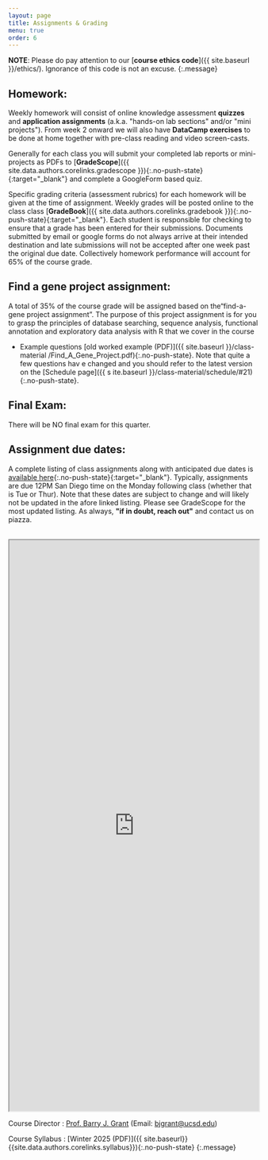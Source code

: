 ```yaml
---
layout: page
title: Assignments & Grading
menu: true
order: 6
---
```


**NOTE**: Please do pay attention to our [**course ethics code**]({{ site.baseurl }}/ethics/). Ignorance of this code is not an excuse.
{:.message}

## Homework:  
Weekly homework will consist of online knowledge assessment **quizzes** and **application assignments** (a.k.a. "hands-on lab sections" and/or "mini projects"). From week 2 onward we will also have **DataCamp exercises** to be done at home together with pre-class reading and video screen-casts.    

Generally for each class you will submit your completed lab reports or mini-projects as PDFs to [**GradeScope**]({{ site.data.authors.corelinks.gradescope }}){:.no-push-state}{:target="_blank"} and complete a GoogleForm based quiz.  

Specific grading criteria (assessment rubrics) for each homework will be given at the time of assignment. Weekly grades will be posted online to the class class [**GradeBook**]({{ site.data.authors.corelinks.gradebook }}){:.no-push-state}{:target="_blank"}. Each student is responsible for checking to ensure that a grade has been entered for their submissions. Documents submitted by email or google forms do not always arrive at their intended destination and late submissions will not be accepted after one week past the original due date. Collectively homework performance will account for 65% of the course grade.



## Find a gene project assignment:  
A total of 35% of the course grade will be assigned based on the“find-a-gene project assignment”. The purpose of this project assignment is for you to grasp the principles of database searching, sequence analysis, functional annotation and exploratory data analysis with R that we cover in the course  
- Example questions [old worked example (PDF)]({{ site.baseurl }}/class-material
/Find_A_Gene_Project.pdf){:.no-push-state}.  Note that quite a few questions hav
e changed and you should refer to the latest version on the [Schedule page]({{ s
ite.baseurl }}/class-material/schedule/#21){:.no-push-state}.


## Final Exam:  
There will be NO final exam for this quarter.   

## Assignment due dates:
A complete listing of class assignments along with anticipated due dates is [available here](https://docs.google.com/spreadsheets/d/e/2PACX-1vSrOdoGsYHrQYQUbqscFDodzRJ3GtigHXQDulMkIQGExrjMIwrgq0oMKqHviZVo2m7e8I7BDdGojSq3/pubhtml){:.no-push-state}{:target="_blank"}. Typically, assignments are due 12PM San Diego time on the Monday following class (whether that is Tue or Thur). Note that these dates are subject to change and will likely not be updated in the afore linked listing. Please see GradeScope for the most updated listing. As always, **"if in doubt, reach out"** and contact us on piazza.



<br>
<iframe width='100%' height='1150' src="https://docs.google.com/spreadsheets/d/e/2PACX-1vSrOdoGsYHrQYQUbqscFDodzRJ3GtigHXQDulMkIQGExrjMIwrgq0oMKqHviZVo2m7e8I7BDdGojSq3/pubhtml?gid=442644877&amp;single=true&amp;widget=true&amp;headers=false"></iframe>
<br>

Course Director
: [Prof. Barry J. Grant](http://thegrantlab.org/) (Email: [bjgrant@ucsd.edu](mailto:bjgrant@ucsd.edu))

Course Syllabus
: [Winter 2025 (PDF)]({{ site.baseurl}}{{site.data.authors.corelinks.syllabus}}){:.no-push-state}
{:.message}

 

